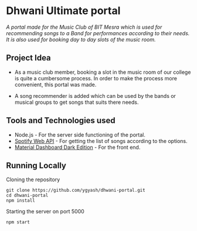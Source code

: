 # Dhwani Ultimate portal
*A portal made for the Music Club of BIT Mesra which is used for recommending songs to a Band for performances according to their needs. It is also used for booking day to day slots of the music room.*

## Project Idea

- As a music club member, booking a slot in the music room of our college is quite a cumbersome process. In order to make the process more convenient, this portal was made.

- A song recommender is added which can be used by the bands or musical groups to get songs that suits there needs.   
 

## Tools and Technologies used
* Node.js - For the server side functioning of the portal.
* [Spotify Web API](https://developer.spotify.com/documentation/web-api/) - For getting the list of songs according to the options.
* [Material Dashboard Dark Edition](https://demos.creative-tim.com/material-dashboard-dark/examples/dashboard.html) - For the front end.

## Running Locally
Cloning the repository 
```
git clone https://github.com/ygyash/dhwani-portal.git
cd dhwani-portal
npm install
```
Starting the server on port 5000
```
npm start
```
